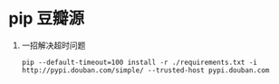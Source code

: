 # pip 豆瓣源

1. 一招解决超时问题

    ```shell
    pip --default-timeout=100 install -r ./requirements.txt -i http://pypi.douban.com/simple/ --trusted-host pypi.douban.com 
    ```
